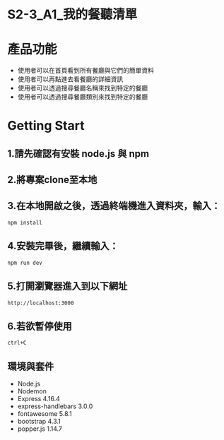 # S2-3_A1_我的餐聽清單




# 產品功能

* 使用者可以在首頁看到所有餐廳與它們的簡單資料
* 使用者可以再點進去看餐廳的詳細資訊
* 使用者可以透過搜尋餐廳名稱來找到特定的餐廳
* 使用者可以透過搜尋餐廳類別來找到特定的餐廳

# Getting Start

## 1.請先確認有安裝 node.js 與 npm

## 2.將專案clone至本地

## 3.在本地開啟之後，透過終端機進入資料夾，輸入：
````````````
npm install
````````````

## 4.安裝完畢後，繼續輸入：

````````````
npm run dev
````````````

## 5.打開瀏覽器進入到以下網址

`````````````
http://localhost:3000
`````````````

## 6.若欲暫停使用

`````````````
ctrl+C
`````````````

## 環境與套件
* Node.js
* Nodemon
* Express 4.16.4
* express-handlebars 3.0.0
* fontawesome 5.8.1
* bootstrap 4.3.1
* popper.js 1.14.7
